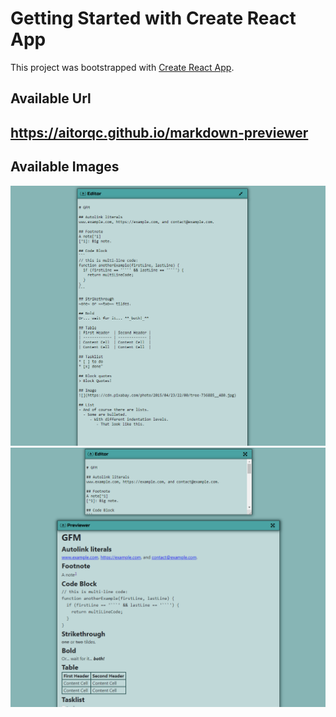 # Getting Started with Create React App

This project was bootstrapped with [Create React App](https://github.com/facebook/create-react-app).

## Available Url

## https://aitorqc.github.io/markdown-previewer

## Available Images

![alt Dark Mode](https://github.com/aitorqc/markdown-previewer/blob/main/public/markdown.png)
![alt Dark Mode](https://github.com/aitorqc/markdown-previewer/blob/main/public/markdown2.png)
